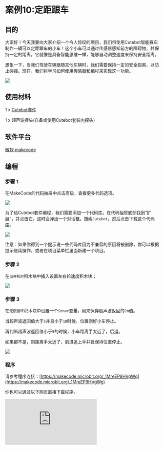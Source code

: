 ﻿---
sidebar_position: 13
sidebar_label: 定距跟车
---

# 案例10:定距跟车

## 目的

大家好！今天我要向大家介绍一个令人惊叹的项目，我们将使用Cutebot智能赛车制作一辆可以定距跟车的小车！这个小车可以通过传感器感知前方的障碍物，并保持一定的距离。它就像是具备智能思维一样，能够自动调整速度来保持安全距离。

想象一下，当我们驾驶车辆跟随其他车辆时，我们需要保持一定的安全距离，以防止碰撞。现在，我们将学习如何使用传感器和编程来实现这一功能。

![](https://wiki-media-ef.oss-cn-hongkong.aliyuncs.com//images/cutebot-case-10-01.png)

## 使用材料

1 x [Cutebot套件](https://item.taobao.com/item.htm?spm=a1z10.3-c-s.w4002-18602834180.23.78b86655ZP5Yg8&id=598365555295)

1 x 超声波探头(自备或使用Cutebot套装内探头)

## 软件平台

[微软 makecode](https://makecode.microbit.org/#)

## 编程

### 步骤 1

在MakeCode的代码抽屉中点击高级，查看更多代码选项。

![](https://wiki-media-ef.oss-cn-hongkong.aliyuncs.com//images/cutebot-pk-1.png)

为了给Cutebot套件编程，我们需要添加一个代码库。在代码抽屉底部找到“扩展”，并点击它。这时会弹出一个对话框。搜索`Cutebot`，然后点击下载这个代码库。

![](https://wiki-media-ef.oss-cn-hongkong.aliyuncs.com//images/cutebot-pk-11.png)

注意：如果你得到一个提示说一些代码库因为不兼容的原因将被删除，你可以根据提示继续操作，或者在项目菜单栏里面新建一个项目。

### 步骤 2

在`当开机时`积木块中插入设置左右轮速度积木块；

![](https://wiki-media-ef.oss-cn-hongkong.aliyuncs.com//images/case_10_01.png)

### 步骤 3

在`无限循环`积木块中设置一个`Sonar`变量，用来保存超声波返回的`Cm`值。

当超声波返回值大于`5`并且小于`10`时候，位置刚好小车停止。

再判断超声波返回值小于`5`的时候，小车距离手太近了，后退。

如果都不是，则距离手太远了，前进追上手并且保持位置停止。

![](https://wiki-media-ef.oss-cn-hongkong.aliyuncs.com//images/case_10_02.png)


### 程序

请参考程序连接：[https://makecode.microbit.org/_1MreEP9HVgWg](https://makecode.microbit.org/_1MreEP9HVgWg)

你也可以通过以下网页直接下载程序。

<div
    style={{
        position: 'relative',
        paddingBottom: '60%',
        overflow: 'hidden',
    }}
>
    <iframe
        src="https://makecode.microbit.org/_1MreEP9HVgWg"
        frameborder="0"
        sandbox="allow-popups allow-forms allow-scripts allow-same-origin"
        style={{
            position: 'absolute',
            width: '100%',
            height: '100%',
        }}
    />
</div>
---

## 结论

小车距离手太远会前进靠近，太近远离，当距离合适的时候就停止。

![](https://wiki-media-ef.oss-cn-hongkong.aliyuncs.com//images/cutebot-case-10.gif)

## 思考

---

## 常见问题

---
## 相关阅读

---

